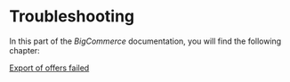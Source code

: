 # Troubleshooting

In this part of the *BigCommerce* documentation, you will find the following chapter:

[Export of offers failed](./01_UploadOfProductFailed.md)